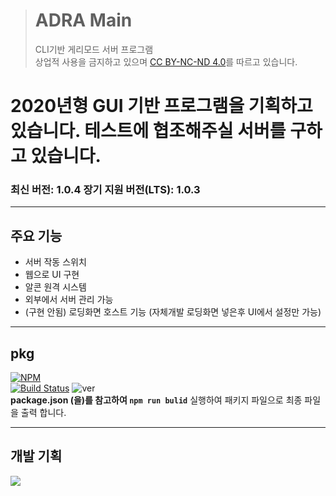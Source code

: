 > # ADRA Main
> CLI기반 게리모드 서버 프로그램    
> 상업적 사용을 금지하고 있으며 [CC BY-NC-ND 4.0](https://creativecommons.org/licenses/by-nc-nd/4.0/)를 따르고 있습니다.

# __2020년형 GUI 기반 프로그램을 기획하고 있습니다. 테스트에 협조해주실 서버를 구하고 있습니다.__

### 최신 버전: 1.0.4 장기 지원 버전(LTS): 1.0.3
____
## 주요 기능
- 서버 작동 스위치
- 웹으로 UI 구현
- 알콘 원격 시스템
- 외부에서 서버 관리 가능
- (구현 안됨) 로딩화면 호스트 기능 (자체개발 로딩화면 넣은후 UI에서 설정만 가능)
____
## pkg   
[![NPM](https://nodei.co/npm/pkg.png?downloads=true&downloadRank=true&stars=true)](https://nodei.co/npm/pkg/)    
[![Build Status](https://travis-ci.org/zeit/pkg.svg?branch=master)](https://travis-ci.org/zeit/pkg) 
![ver](https://img.shields.io/npm/v/pkg)    
**package.json (을)를 참고하여 ``npm run bulid``** 실행하여 패키지 파일으로 최종 파일을 출력 합니다.

____
## 개발 기획
![](https://cdn.discordapp.com/attachments/635413319511179277/639836239750496267/unknown.png)
